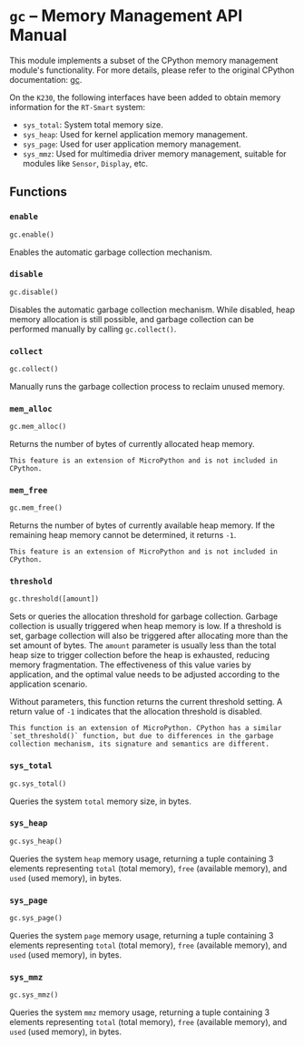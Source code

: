 # `gc` – Memory Management API Manual

This module implements a subset of the CPython memory management module's functionality. For more details, please refer to the original CPython documentation: [gc](https://docs.python.org/3.5/library/gc.html#module-gc).

On the `K230`, the following interfaces have been added to obtain memory information for the `RT-Smart` system:

- `sys_total`: System total memory size.
- `sys_heap`: Used for kernel application memory management.
- `sys_page`: Used for user application memory management.
- `sys_mmz`: Used for multimedia driver memory management, suitable for modules like `Sensor`, `Display`, etc.

## Functions

### `enable`

```python
gc.enable()
```

Enables the automatic garbage collection mechanism.

### `disable`

```python
gc.disable()
```

Disables the automatic garbage collection mechanism. While disabled, heap memory allocation is still possible, and garbage collection can be performed manually by calling `gc.collect()`.

### `collect`

```python
gc.collect()
```

Manually runs the garbage collection process to reclaim unused memory.

### `mem_alloc`

```python
gc.mem_alloc()
```

Returns the number of bytes of currently allocated heap memory.

```{admonition} Difference from CPython
This feature is an extension of MicroPython and is not included in CPython.
```

### `mem_free`

```python
gc.mem_free()
```

Returns the number of bytes of currently available heap memory. If the remaining heap memory cannot be determined, it returns `-1`.

```{admonition} Difference from CPython
This feature is an extension of MicroPython and is not included in CPython.
```

### `threshold`

```python
gc.threshold([amount])
```

Sets or queries the allocation threshold for garbage collection. Garbage collection is usually triggered when heap memory is low. If a threshold is set, garbage collection will also be triggered after allocating more than the set amount of bytes. The `amount` parameter is usually less than the total heap size to trigger collection before the heap is exhausted, reducing memory fragmentation. The effectiveness of this value varies by application, and the optimal value needs to be adjusted according to the application scenario.

Without parameters, this function returns the current threshold setting. A return value of `-1` indicates that the allocation threshold is disabled.

```{admonition} Difference from CPython
This function is an extension of MicroPython. CPython has a similar `set_threshold()` function, but due to differences in the garbage collection mechanism, its signature and semantics are different.
```

### `sys_total`

```python
gc.sys_total()
```

Queries the system `total` memory size, in bytes.

### `sys_heap`

```python
gc.sys_heap()
```

Queries the system `heap` memory usage, returning a tuple containing 3 elements representing `total` (total memory), `free` (available memory), and `used` (used memory), in bytes.

### `sys_page`

```python
gc.sys_page()
```

Queries the system `page` memory usage, returning a tuple containing 3 elements representing `total` (total memory), `free` (available memory), and `used` (used memory), in bytes.

### `sys_mmz`

```python
gc.sys_mmz()
```

Queries the system `mmz` memory usage, returning a tuple containing 3 elements representing `total` (total memory), `free` (available memory), and `used` (used memory), in bytes.
